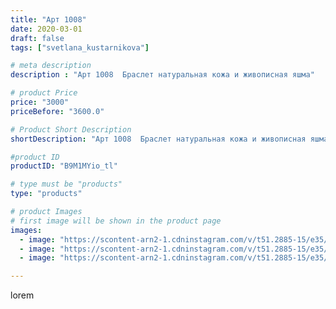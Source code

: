 ```yaml
---
title: "Арт 1008"
date: 2020-03-01
draft: false
tags: ["svetlana_kustarnikova"]

# meta description
description : "Арт 1008  Браслет натуральная кожа и живописная яшма"

# product Price
price: "3000"
priceBefore: "3600.0"

# Product Short Description
shortDescription: "Арт 1008  Браслет натуральная кожа и живописная яшма"

#product ID
productID: "B9M1MYio_tl"

# type must be "products"
type: "products"

# product Images
# first image will be shown in the product page
images:
  - image: "https://scontent-arn2-1.cdninstagram.com/v/t51.2885-15/e35/87723020_607285013186114_4378560798067648518_n.jpg?tp=1&_nc_ht=scontent-arn2-1.cdninstagram.com&_nc_cat=102&_nc_ohc=g36c9sRRxBUAX94mw87&oh=f124188d33c76a1b9d9ac71bd125a99f&oe=606B219F&ig_cache_key=MjI1NTQxMTQ1NDc1NjgxOTA0Mg%3D%3D.2"
  - image: "https://scontent-arn2-1.cdninstagram.com/v/t51.2885-15/e35/88345989_201221631096081_1347873520772900427_n.jpg?se=8&tp=1&_nc_ht=scontent-arn2-1.cdninstagram.com&_nc_cat=109&_nc_ohc=UmAo-UDXmLQAX-jmdZg&oh=766a080d21bf74a90b8ffa0d18de61b8&oe=606A4603&ig_cache_key=MjI1NTQxMTQ1NDc2NTI1ODc2Ng%3D%3D.2"
  - image: "https://scontent-arn2-1.cdninstagram.com/v/t51.2885-15/e35/88187916_881498672277651_7051527562637575088_n.jpg?se=7&tp=1&_nc_ht=scontent-arn2-1.cdninstagram.com&_nc_cat=103&_nc_ohc=JWgg97GpI_AAX8ANVk7&oh=83dadfc962c4e666d635002f879bc087&oe=6069A106&ig_cache_key=MjI1NTQxMTQ1NDc3MzY5MTkzMA%3D%3D.2"

---
```

lorem

